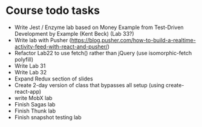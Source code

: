 # Course todo tasks

* Write Jest / Enzyme lab based on Money Example from Test-Driven Development by Example (Kent Beck) (Lab 33?)
* Write lab with Pusher (https://blog.pusher.com/how-to-build-a-realtime-activity-feed-with-react-and-pusher/)
* Refactor Lab22 to use fetch() rather than jQuery (use isomorphic-fetch polyfill)
* Write Lab 31
* Write Lab 32
* Expand Redux section of slides
* Create 2-day version of class that bypasses all setup (using create-react-app)
* write MobX lab
* Finish Sagas lab
* Finish Thunk lab
* Finish snapshot testing lab




